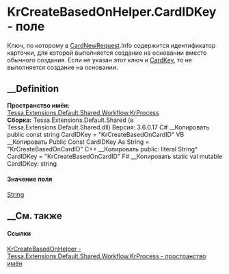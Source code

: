 # KrCreateBasedOnHelper.CardIDKey - поле
Ключ, по которому в [CardNewRequest](T_Tessa_Cards_CardNewRequest.htm).Info
содержится идентификатор карточки, для которой выполняется создание на
основании вместо обычного создания. Если не указан этот ключ и
[CardKey](F_Tessa_Extensions_Default_Shared_Workflow_KrProcess_KrCreateBasedOnHelper_CardKey.htm),
то не выполняется создание на основании.
## __Definition
 **Пространство имён:**
[Tessa.Extensions.Default.Shared.Workflow.KrProcess](N_Tessa_Extensions_Default_Shared_Workflow_KrProcess.htm)  
 **Сборка:** Tessa.Extensions.Default.Shared (в
Tessa.Extensions.Default.Shared.dll) Версия: 3.6.0.17
C# __Копировать
     public const string CardIDKey = "KrCreateBasedOnCardID"
VB __Копировать
     Public Const CardIDKey As String = "KrCreateBasedOnCardID"
C++ __Копировать
     public:
    literal String^ CardIDKey = "KrCreateBasedOnCardID"
F# __Копировать
     static val mutable CardIDKey: string
#### Значение поля
[String](https://learn.microsoft.com/dotnet/api/system.string)
##  __См. также
#### Ссылки
[KrCreateBasedOnHelper -
](T_Tessa_Extensions_Default_Shared_Workflow_KrProcess_KrCreateBasedOnHelper.htm)
[Tessa.Extensions.Default.Shared.Workflow.KrProcess - пространство
имён](N_Tessa_Extensions_Default_Shared_Workflow_KrProcess.htm)
